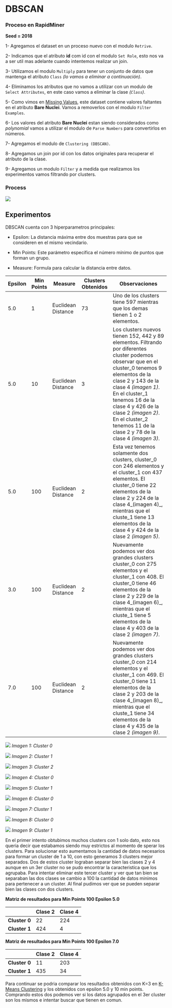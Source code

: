 # DBSCAN 


### Proceso en RapidMiner

__Seed = 2018__

1- Agregamos el dataset en un proceso nuevo con el modulo `Retrive`.

2- Indicamos que el atributo **id** com id con el modulo `Set Role`, esto nos va a ser util mas adelante cuando intentemos realizar un join.

3- Utilizamos el modulo `Multiply` para tener un conjunto de datos que mantenga el atributo `Class` _(lo vamos a eliminar a continuación)_.

4- Eliminamos los atributos que no vamos a utilizar con un modulo de `Select Attributes`, en este caso vamos a eliminar la clase _(`Class`)_.

5- Como vimos en [Missing Values](./), este dataset contiene valores faltantes en el atributo **Bare Nuclei**. Vamos a removerlos con el modulo `Filter Examples`.

6- Los valores del atributo **Bare Nuclei** estan siendo considerados como _polynomial_ vamos a utilizar el modulo de `Parse Numbers` para convertirlos en números.

7- Agregamos el modulo de `Clustering (DBSCAN)`.

8- Agregamos un join por id con los datos originales para recuperar el atributo de la clase. 

9- Agregamos un modulo `Filter` y a medida que realizamos los experimentos vamos filtrando por clusters.

### Process

![](./img/14_dbscan_process_1.PNG)


## Experimentos

DBSCAN cuenta con 3 hiperparametros principales:

* Epsilon: La distancia máxima entre dos muestras para que se consideren en el mismo vecindario.

* Min Points: Este parámetro especifica el número mínimo de puntos que forman un grupo.

* Measure: Formula para calcular la distancia entre datos.

| Epsilon  | Min Points    | Measure      | Clusters Obtenidos | Observaciones | 
|----------| ------------- | ------------ | ---------------- | -------------- |
| 5.0        |     1         | Euclidean Distance | 73           | Uno de los clusters tiene 597 mientras que los demas tienen 1 o 2 elementos. |
| 5.0        |     10        | Euclidean Distance | 3           | Los clusters nuevos tienen 152, 442 y 89 elementos. Filtrando por diferentes cluster podemos observar que en el cluster_0 tenemos 9 elementos de la clase 2 y 143 de la clase 4 _(imagen 1)_. En el cluster_1 tenemos 16 de la clase 4 y 426 de la clase 2  _(imagen 2)_. En el cluster_2 tenemos 11 de la clase 2 y 78 de la clase 4 _(imagen 3)_. |
| 5.0        |     100        | Euclidean Distance | 2           | Esta vez tenemos solamente dos clusters, cluster_0 con 246 elementos y el cluster_1 con 437 elementos. El cluster_0 tiene 22 elementos de la clase 2 y 224 de la clase 4_(imagen 4)_, mientras que el cluste_1 tiene 13 elementos de la clase 4 y 424 de la clase 2 _(imagen 5)_. |
| 3.0        |     100         | Euclidean Distance | 2           | Nuevamente podemos ver dos grandes clusters cluster_0 con 275 elementos y el cluster_1 con 408. El cluster_0 tiene 46 elementos de la clase 2 y 229 de la clase 4_(imagen 6)_, mientras que el cluste_1 tiene 5 elementos de la clase 4 y 403 de la clase 2 _(imagen 7)_. |
| 7.0        |     100         | Euclidean Distance | 2           | Nuevamente podemos ver dos grandes clusters cluster_0 con 214 elementos y el cluster_1 con 469. El cluster_0 tiene 11 elementos de la clase 2 y 203 de la clase 4_(imagen 8)_, mientras que el cluste_1 tiene 34 elementos de la clase 4 y 435 de la clase 2 _(imagen 9)_. |


![](./img/14_dbscan_plot_1.PNG)
_Imagen 1: Cluster 0_

![](./img/14_dbscan_plot_2.PNG)
_Imagen 2: Cluster 1_

![](./img/14_dbscan_plot_3.PNG)
_Imagen 3: Cluster 2_

![](./img/14_dbscan_plot_4.PNG)
_Imagen 4: Cluster 0_

![](./img/14_dbscan_plot_5.PNG)
_Imagen 5: Cluster 1_

![](./img/14_dbscan_plot_6.PNG)
_Imagen 6: Cluster 0_

![](./img/14_dbscan_plot_7.PNG)
_Imagen 7: Cluster 1_

![](./img/14_dbscan_plot_8.PNG)
_Imagen 8: Cluster 0_

![](./img/14_dbscan_plot_9.PNG)
_Imagen 9: Cluster 1_

En el primer intento obtubimos muchos clusters con 1 solo dato, esto nos queria decir que estabamos siendo muy estrictos al momento de sperar los clusters.
Para solucionar esto aumentamos la cantidad de datos necesarios para formar un cluster de 1 a 10, con esto generamos 3 clusters mejor separados. Dos de estos cluster lograban separar bien las clases 2 y 4 aunque en un 3er cluster no se pudo encontrar la caracteristica que los agrupaba. Para intentar eliminar este tercer cluster y ver que tan bien se separaban las dos clases se cambio a 100 la cantidad de datos minimos para pertenecer a un cluster. Al final pudimos ver que se pueden separar bien las clases con dos clusters.


**Matriz de resultados para Min Points 100 Epsilon 5.0**

|                | Clase 2  | Clase 4  | 
|----------      | -------- | -------- |
|**Cluster 0**   | 22       | 224      |
|**Cluster 1**   | 424      |  4       | 


**Matriz de resultados para Min Points 100 Epsilon 7.0**

|                | Clase 2  | Clase 4  | 
|----------      | -------- | -------- |
|**Cluster 0**   | 11       | 203      |
|**Cluster 1**   | 435      | 34       | 

Para continuar se podria comparar los resultados obtenidos con K=3 en [K-Means Clustering]() y los obtenidos con epsilon 5.0 y 10 min points. Comprando estos dos podemos ver si los datos agrupados en el 3er cluster son los mismos e intentar buscar que tienen en comun. 